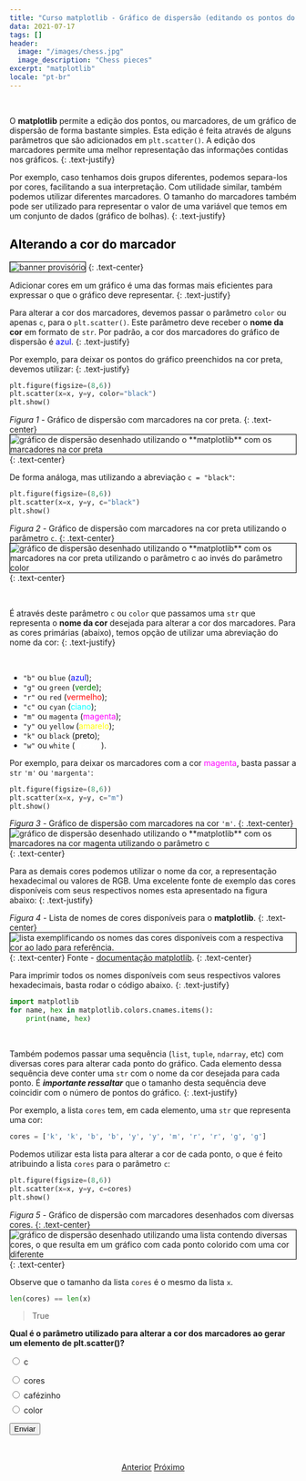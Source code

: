 ```yaml
---
title: "Curso matplotlib - Gráfico de dispersão (editando os pontos do gráfico)"
data: 2021-07-17
tags: []
header:
  image: "/images/chess.jpg"
  image_description: "Chess pieces"
excerpt: "matplotlib"
locale: "pt-br"
---
```




<br>

O **matplotlib** permite a edição dos pontos, ou marcadores, de um gráfico de dispersão de forma bastante simples. Esta edição é feita através de alguns parâmetros que são adicionados em `plt.scatter()`. A edição dos marcadores permite uma melhor representação das informações contidas nos gráficos.
{: .text-justify}

Por exemplo, caso tenhamos dois grupos diferentes, podemos separa-los por cores, facilitando a sua interpretação. Com utilidade similar, também podemos utilizar diferentes marcadores. O tamanho do marcadores também pode ser utilizado para representar o valor de uma variável que temos em um conjunto de dados (gráfico de bolhas).
{: .text-justify}

<h2><a style="color:black" id="cor-marcadores">Alterando a cor do marcador</a></h2>

<img style="border: solid 1px black" src="{{ site.url }}{{ site.baseurl }}/images/curso-matplotlib/generico/banner.png" alt="banner provisório " >
{: .text-center}

Adicionar cores em um gráfico é uma das formas mais eficientes para expressar o que o gráfico deve representar.
{: .text-justify}

Para alterar a cor dos marcadores, devemos passar o parâmetro `color` ou apenas `c`, para o `plt.scatter()`. Este parâmetro deve receber o **nome da cor** em formato de `str`. Por padrão, a cor dos marcadores do gráfico de dispersão é <span style="color: #0000FF">azul</span>.
{: .text-justify}

Por exemplo, para deixar os pontos do gráfico preenchidos na cor preta, devemos utilizar:
{: .text-justify}

```python
plt.figure(figsize=(8,6))
plt.scatter(x=x, y=y, color="black")
plt.show()
```

*Figura 1* - Gráfico de dispersão com marcadores na cor preta.
{: .text-center}
<img style="border: solid 1px black" src="{{ site.url }}{{ site.baseurl }}/images/curso-matplotlib/08/grafico-dispersao-marcador-preta.png" alt="gráfico de dispersão desenhado utilizando o **matplotlib** com os marcadores na cor preta" >
{: .text-center}

De forma análoga, mas utilizando a abreviação ```c = "black"```:

```python
plt.figure(figsize=(8,6))
plt.scatter(x=x, y=y, c="black")
plt.show()
```

*Figura 2* - Gráfico de dispersão com marcadores na cor preta utilizando o parâmetro `c`.
{: .text-center}
<img style="border: solid 1px black" src="{{ site.url }}{{ site.baseurl }}/images/curso-matplotlib/08/grafico-dispersao-marcador-preta-2.png" alt="gráfico de dispersão desenhado utilizando o **matplotlib** com os marcadores na cor preta utilizando o parâmetro c ao invés do parâmetro color" >
{: .text-center}


<br>

É através deste parâmetro `c` ou `color` que passamos uma `str` que representa o **nome da cor** desejada para alterar a cor dos marcadores. Para as cores primárias (abaixo), temos opção de utilizar uma abreviação do nome da cor:
{: .text-justify}

<br>

- `"b"` ou `blue` (<span style="color: #0000FF">azul</span>);
- `"g"` ou `green` (<span style="color: #008000">verde</span>);
- `"r"` ou `red` (<span style="color: #FF0000">vermelho</span>);
- `"c"` ou `cyan` (<span style="color: #00FFFF">ciano</span>);
- `"m"` ou `magenta` (<span style="color: #FF00FF">magenta</span>);
- `"y"` ou `yellow` (<span style="color: #FFFF00">amarelo</span>);
- `"k"` ou `black` (<span style="color: #000000">preto</span>);
- `"w"` ou `white` (<span style="color: #FFFFFF">branco</span>).

Por exemplo, para deixar os marcadores com a cor <span style="color: #FF00FF">magenta</span>, basta passar a `str` `'m'` ou `'margenta'`:

```python
plt.figure(figsize=(8,6))
plt.scatter(x=x, y=y, c="m")
plt.show()
```

*Figura 3* - Gráfico de dispersão com marcadores na cor `'m'`.
{: .text-center}
<img style="border: solid 1px black" src="{{ site.url }}{{ site.baseurl }}/images/curso-matplotlib/08/grafico-dispersao-marcador-magenta.png" alt="gráfico de dispersão desenhado utilizando o **matplotlib** com os marcadores na cor magenta utilizando o parâmetro c" >
{: .text-center}


Para as demais cores podemos utilizar o nome da cor, a representação hexadecimal ou valores de RGB. Uma excelente fonte de exemplo das cores disponíveis com seus respectivos nomes esta apresentado na figura abaixo:
{: .text-justify}


*Figura 4* - Lista de nomes de cores disponíveis para o **matplotlib**.
{: .text-center}
<img style="border: solid 1px black" src="https://matplotlib.org/stable/_images/sphx_glr_named_colors_003.png" alt="lista exemplificando os nomes das cores disponíveis com a respectiva cor ao lado para referência." >
{: .text-center}
Fonte - [documentação matplotlib](https://matplotlib.org/stable/gallery/color/named_colors.html).
{: .text-center}

Para imprimir todos os nomes disponíveis com seus respectivos valores hexadecimais, basta rodar o código abaixo.
{: .text-justify}

```python
import matplotlib
for name, hex in matplotlib.colors.cnames.items():
    print(name, hex)
```

<br>

Também podemos passar uma sequência (`list`, `tuple`, `ndarray`, etc) com diversas cores para alterar cada ponto do gráfico. Cada elemento dessa sequência deve conter uma `str` com o nome da cor desejada para cada ponto. É ***importante ressaltar*** que o tamanho desta sequência deve coincidir com o número de pontos do gráfico.
{: .text-justify}

Por exemplo, a lista `cores` tem, em cada elemento, uma `str` que representa uma cor:

```python
cores = ['k', 'k', 'b', 'b', 'y', 'y', 'm', 'r', 'r', 'g', 'g']
```

Podemos utilizar esta lista para alterar a cor de cada ponto, o que é feito atribuindo a lista `cores` para o parâmetro `c`:

```python
plt.figure(figsize=(8,6))
plt.scatter(x=x, y=y, c=cores)
plt.show()
```

*Figura 5* - Gráfico de dispersão com marcadores desenhados com diversas cores.
{: .text-center}
<img style="border: solid 1px black" src="{{ site.url }}{{ site.baseurl }}/images/curso-matplotlib/08/grafico-dispersao-muticolorido.png" alt="gráfico de dispersão desenhado utilizando uma lista contendo diversas cores, o que resulta em um gráfico com cada ponto colorido com uma cor diferente" >
{: .text-center}


Observe que o tamanho da lista `cores` é o mesmo da lista `x`.

```python
len(cores) == len(x)
```
> True


<form id = "quiz" name = "quiz">

<p><strong>Qual é o parâmetro utilizado para alterar a cor dos marcadores ao gerar um elemento de plt.scatter()?</strong></p>

<input type = "radio" id = "mc" name = "question1" value = "a"> c
<p style="font-size: 50%"></p>
<input type = "radio" id = "mc" name = "question1" value = "b"> cores
<p style="font-size: 50%"></p>
<input type = "radio" id = "mc" name = "question1" value = "c"> cafézinho
<p style="font-size: 50%"></p>
<input type = "radio" id = "mc" name = "question1" value = "d"> color
<p style="font-size: 50%"></p>
<p></p>
<input id = "button" type = "button" class="btn btn--info" value = "Enviar" onclick = "check();">
</form>

<div id = "after_submit">
<p style="font-size: 120%" id = "message"></p>
</div>

<br>

<p style="text-align: center">
  <a href="/Curso-matplotlib-07" class="btn btn--success">Anterior</a>
  <a href="/Curso-matplotlib-09" class="btn btn--success">Próximo</a>
</p>



<script>
function check(){
	var question1 = document.quiz.question1.value;
	var messages = ["🥳️ Correto! 🎉 <br> Também é possível utilizar o parâmetro <code>color</code>, mas a forma abreviada é mais eficiente!",
  "Incorreto! 😔 <br> O elemento <code>plt.scatter()</code> não tem o parâmetro <code>cores</code>. ",
  "😔 Incorreto!  <br> Apesar de que tomar um café é sempre uma boa ideia, não existe o parâmetro <code>cafézinho</code> em <code>plt.scatter()</code> e em nenhuma outra biblioteca do Python, pois acentos não são aceitos em nomes de variáveis/parâmetros/classes/funções, etc, sendo permitido apenas em <code>str</code>. Além disso, a palavra cafezinho não tem acento.",
  " 🎉 Correto! 🥳️ <br> Também é possível utilizar o parâmetro <code>c</code>, que é mais eficiente!",
  "☕️"];
	var score;

	if (question1 == "a") {
		score = 0;
	}	else if (question1 == "b") {
		score = 1;
	} else if (question1 == "c") {
    score = 2;
  } else if (question1 == "d") {
    score = 3;    
  } else {
    score = 4;
  }

	document.getElementById("after_submit").style.visibility = "visible";
	document.getElementById("message").innerHTML = messages[score];

};

</script>
